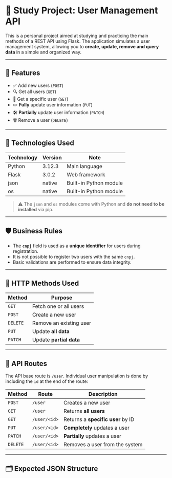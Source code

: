 # 🧠 Study Project: User Management API

This is a personal project aimed at studying and practicing the main methods of a REST API using Flask. The application simulates a user management system, allowing you to **create, update, remove and query data** in a simple and organized way.

---

## 🚀 Features

- ✅ Add new users (`POST`)
- 🔍 Get all users (`GET`) 
- 🔎 Get a specific user (`GET`)
- ✏️ **Fully** update user information (`PUT`)
- 🛠️ **Partially** update user information (`PATCH`)
- 🗑️ Remove a user (`DELETE`)

---

## 🐍 Technologies Used

| Technology | Version | Note                        |
|------------|---------|----------------------------|
| Python     | 3.12.3  | Main language              |
| Flask      | 3.0.2   | Web framework              |
| json       | native  | Built-in Python module     |
| os         | native  | Built-in Python module     |

> ⚠️ The `json` and `os` modules come with Python and **do not need to be installed** via pip.

---

## 🛡️ Business Rules

- The **`cnpj`** field is used as a **unique identifier** for users during registration.
- It is not possible to register two users with the same `cnpj`.
- Basic validations are performed to ensure data integrity.

---

## 📡 HTTP Methods Used

| Method | Purpose                              |
|--------|--------------------------------------|
| `GET`  | Fetch one or all users               |
| `POST` | Create a new user                    |
| `DELETE` | Remove an existing user            |
| `PUT`  | Update **all data**                  |
| `PATCH`| Update **partial data**              |

---

## 🔀 API Routes

The API base route is `/user`. Individual user manipulation is done by including the `id` at the end of the route:

| Method | Route           | Description                               |
|--------|-----------------|------------------------------------------|
| `POST` | `/user`         | Creates a new user                       |
| `GET`  | `/user`         | Returns **all users**                    |
| `GET`  | `/user/<id>`    | Returns a **specific user** by ID        |
| `PUT`  | `/user/<id>`    | **Completely** updates a user            |
| `PATCH`| `/user/<id>`    | **Partially** updates a user             |
| `DELETE`| `/user/<id>`   | Removes a user from the system           |

---

## 🗂️ Expected JSON Structure

